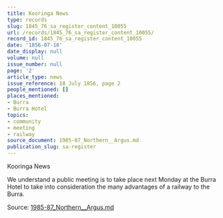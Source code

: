 ```yaml
---
title: Kooringa News
type: records
slug: 1845_76_sa_register_content_10055
url: /records/1845_76_sa_register_content_10055/
record_id: 1845_76_sa_register_content_10055
date: '1856-07-18'
date_display: null
volume: null
issue_number: null
page: '2'
article_type: news
issue_reference: 18 July 1856, page 2
people_mentioned: []
places_mentioned:
- Burra
- Burra Hotel
topics:
- community
- meeting
- railway
source_document: 1985-87_Northern__Argus.md
publication_slug: sa-register
---
```


Kooringa News

We understand a public meeting is to take place next Monday at the Burra Hotel to take into consideration the many advantages of a railway to the Burra.

Source: [1985-87_Northern__Argus.md](/downloads/markdown/1985-87_Northern__Argus.md)
